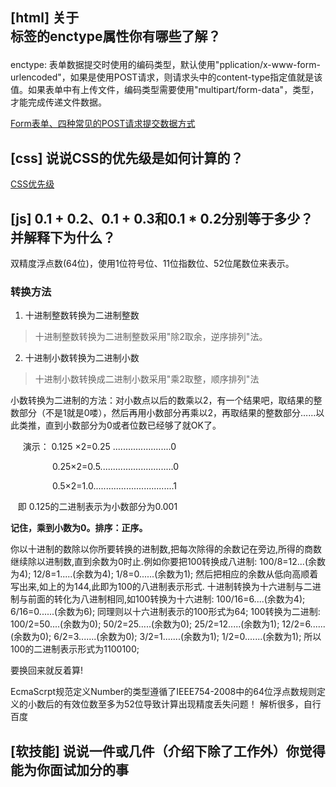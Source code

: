 ## [html] 关于<form>标签的enctype属性你有哪些了解？
enctype: 表单数据提交时使用的编码类型，默认使用"pplication/x-www-form-urlencoded"，如果是使用POST请求，则请求头中的content-type指定值就是该值。如果表单中有上传文件，编码类型需要使用"multipart/form-data"，类型，才能完成传递文件数据。

[Form表单、四种常见的POST请求提交数据方式](https://blog.csdn.net/bigtree_3721/article/details/82809459)

## [css] 说说CSS的优先级是如何计算的？
[CSS优先级](https://github.com/haizlin/fe-interview/issues/79)

## [js] 0.1 + 0.2、0.1 + 0.3和0.1 * 0.2分别等于多少？并解释下为什么？

双精度浮点数(64位)，使用1位符号位、11位指数位、52位尾数位来表示。

### 转换方法
1. 十进制整数转换为二进制整数

> 十进制整数转换为二进制整数采用"除2取余，逆序排列"法。

2. 十进制小数转换为二进制小数

> 十进制小数转换成二进制小数采用"乘2取整，顺序排列"法

小数转换为二进制的方法：对小数点以后的数乘以2，有一个结果吧，取结果的整数部分（不是1就是0喽），然后再用小数部分再乘以2，再取结果的整数部分……以此类推，直到小数部分为0或者位数已经够了就OK了。

     演示： 0.125 ×2=0.25 .......................0

                 0.25×2=0.5.............................0

                 0.5×2=1.0................................1

   即 0.125的二进制表示为小数部分为0.001

**记住，乘到小数为0。排序：正序。**


你以十进制的数除以你所要转换的进制数,把每次除得的余数记在旁边,所得的商数继续除以进制数,直到余数为0时止.例如你要把100转换成八进制: 
100/8=12...(余数为4); 
12/8=1.....(余数为4); 
1/8=0......(余数为1); 
然后把相应的余数从低向高顺着写出来,如上的为144,此即为100的八进制表示形式. 
十进制转换为十六进制与二进制与前面的转化为八进制相同,如100转换为十六进制: 
100/16=6....(余数为4); 
6/16=0......(余数为6); 
同理则以十六进制表示的100形式为64; 
100转换为二进制: 
100/2=50....(余数为0); 
50/2=25.....(余数为0); 
25/2=12.....(余数为1); 
12/2=6......(余数为0); 
6/2=3.......(余数为0); 
3/2=1.......(余数为1); 
1/2=0.......(余数为1); 
所以100的二进制表示形式为1100100; 

要换回来就反着算!

EcmaScrpt规范定义Number的类型遵循了IEEE754-2008中的64位浮点数规则定义的小数后的有效位数至多为52位导致计算出现精度丢失问题！
解析很多，自行百度

## [软技能] 说说一件或几件（介绍下除了工作外）你觉得能为你面试加分的事